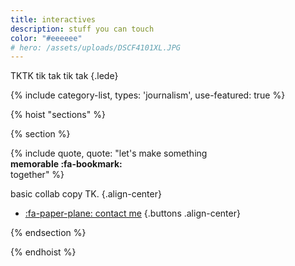 ```yaml
---
title: interactives
description: stuff you can touch
color: "#eeeeee"
# hero: /assets/uploads/DSCF4101XL.JPG
---
```


TKTK tik tak tik tak
{.lede} 

{% include category-list, types: 'journalism', use-featured: true %}


{% hoist "sections" %}

{% section %}

{% include quote, quote: "let's make something<br>**memorable :fa-bookmark:**<br>together" %}

basic collab copy TK.
{.align-center}

* [:fa-paper-plane: contact me](/collab)
{.buttons .align-center}


{% endsection %}

{% endhoist %}
